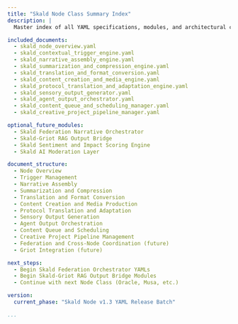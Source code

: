 ```yaml
---
title: "Skald Node Class Summary Index"
description: |
  Master index of all YAML specifications, modules, and architectural components related to the Skald Node Class within kOS, updated for v1.3 Universal Media, Social Cognition, and Protocol Adaptation Release.

included_documents:
  - skald_node_overview.yaml
  - skald_contextual_trigger_engine.yaml
  - skald_narrative_assembly_engine.yaml
  - skald_summarization_and_compression_engine.yaml
  - skald_translation_and_format_conversion.yaml
  - skald_content_creation_and_media_engine.yaml
  - skald_protocol_translation_and_adaptation_engine.yaml
  - skald_sensory_output_generator.yaml
  - skald_agent_output_orchestrator.yaml
  - skald_content_queue_and_scheduling_manager.yaml
  - skald_creative_project_pipeline_manager.yaml

optional_future_modules:
  - Skald Federation Narrative Orchestrator
  - Skald-Griot RAG Output Bridge
  - Skald Sentiment and Impact Scoring Engine
  - Skald AI Moderation Layer

document_structure:
  - Node Overview
  - Trigger Management
  - Narrative Assembly
  - Summarization and Compression
  - Translation and Format Conversion
  - Content Creation and Media Production
  - Protocol Translation and Adaptation
  - Sensory Output Generation
  - Agent Output Orchestration
  - Content Queue and Scheduling
  - Creative Project Pipeline Management
  - Federation and Cross-Node Coordination (future)
  - Griot Integration (future)

next_steps:
  - Begin Skald Federation Orchestrator YAMLs
  - Begin Skald-Griot RAG Output Bridge Modules
  - Continue with next Node Class (Oracle, Musa, etc.)

version:
  current_phase: "Skald Node v1.3 YAML Release Batch"

...
```


